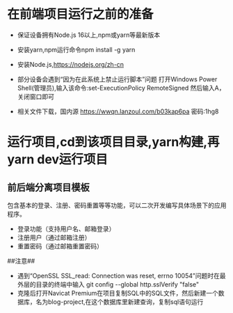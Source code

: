 # 在前端项目运行之前的准备
* 保证设备拥有Node.js 16以上,npm或yarn等最新版本
* 安装yarn,npm运行命令npm install -g yarn
* 安装Node.js,https://nodejs.org/zh-cn
* 部分设备会遇到“因为在此系统上禁止运行脚本”问题
打开Windows Power Shell(管理员),输入该命令:set-ExecutionPolicy RemoteSigned
然后输入A，关闭窗口即可

* 相关文件下载，国内源 https://wwqn.lanzoul.com/b03kap6pa 密码:1hg8

# 运行项目,cd到该项目目录,yarn构建,再yarn dev运行项目

## 前后端分离项目模板

包含基本的登录、注册、密码重置等等功能，可以二次开发编写具体场景下的应用程序。

* 登录功能（支持用户名、邮箱登录）
* 注册用户（通过邮箱注册）
* 重置密码（通过邮箱重置密码）



##注意##
* 遇到“OpenSSL SSL_read: Connection was reset, errno 10054”问题时在最外层的目录的终端中输入 git config --global http.sslVerify "false"
* 克隆后打开Navicat Premium在项目复制SQL中的SQL文件，然后新建一个数据库，名为blog-project,在这个数据库里新建查询，复制sql语句运行